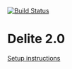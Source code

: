[![Build Status](https://travis-ci.org/stanford-ppl/Delite.svg?branch=spatial)](https://travis-ci.org/stanford-ppl/Delite)

Delite 2.0
==========


[Setup instructions](http://stanford-ppl.github.com/Delite/source.html)
